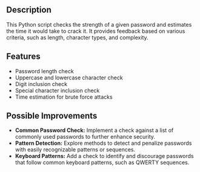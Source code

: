 ## Description
This Python script checks the strength of a given password and estimates the time it would take to crack it. It provides feedback based on various criteria, such as length, character types, and complexity.

## Features
- Password length check
- Uppercase and lowercase character check
- Digit inclusion check
- Special character inclusion check
- Time estimation for brute force attacks

## Possible Improvements
- **Common Password Check:** Implement a check against a list of commonly used passwords to further enhance security.
- **Pattern Detection:** Explore methods to detect and penalize passwords with easily recognizable patterns or sequences.
- **Keyboard Patterns:** Add a check to identify and discourage passwords that follow common keyboard patterns, such as QWERTY sequences.
